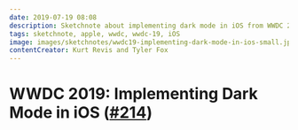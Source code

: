 ```yaml
---
date: 2019-07-19 08:08
description: Sketchnote about implementing dark mode in iOS from WWDC 2019
tags: sketchnote, apple, wwdc, wwdc-19, iOS
image: images/sketchnotes/wwdc19-implementing-dark-mode-in-ios-small.jpg
contentCreator: Kurt Revis and Tyler Fox
---
```


# WWDC 2019: Implementing Dark Mode in iOS ([#214](https://developer.apple.com/wwdc19/214))
